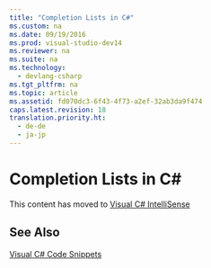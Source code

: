 ```yaml
---
title: "Completion Lists in C#"
ms.custom: na
ms.date: 09/19/2016
ms.prod: visual-studio-dev14
ms.reviewer: na
ms.suite: na
ms.technology: 
  - devlang-csharp
ms.tgt_pltfrm: na
ms.topic: article
ms.assetid: fd070dc3-6f43-4f73-a2ef-32ab3da9f474
caps.latest.revision: 18
translation.priority.ht: 
  - de-de
  - ja-jp
---
```

# Completion Lists in C#
This content has moved to [Visual C# IntelliSense](../Topic/Visual%20C%23%20IntelliSense.md)  
  
## See Also  
 [Visual C# Code Snippets](../Topic/Visual%20C%23%20Code%20Snippets.md)
